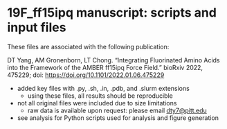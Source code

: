 # 19F_ff15ipq manuscript: scripts and input files

These files are associated with the following publication:  

DT Yang, AM Gronenborn, LT Chong. “Integrating Fluorinated Amino Acids into the Framework of the AMBER ff15ipq Force Field.” bioRxiv 2022, 475229; doi: https://doi.org/10.1101/2022.01.06.475229

* added key files with .py, .sh, .in, .pdb, and .slurm extensions
    * using these files, all results should be reproducible
* not all original files were included due to size limitations
    * raw data is available upon request: please email dty7@pitt.edu
* see analysis for Python scripts used for analysis and figure generation 

